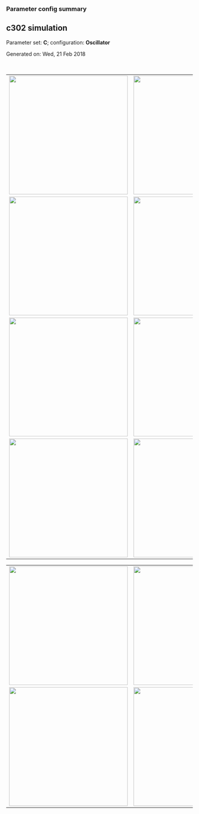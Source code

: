 ### Parameter config summary 
<h2>c302 simulation</h2>
<p>Parameter set: <b>C</b>; configuration: <b>Oscillator</b></p>
<p>Generated on: Wed, 21 Feb 2018</p><br/>
<table>

<tr>
  <td><a href="images/neurons_C_Oscillator.png"><img alt=" " src="images/neurons_C_Oscillator.png" height="320"/></a></td>
  <td><a href="images/traces_neuron_Oscillator_C.png"><img alt=" " src="images/traces_neuron_Oscillator_C.png" height="320"/></a></td>
</tr>

<tr>
  <td><a href="images/neuron_activity_C_Oscillator.png"><img alt=" " src="images/neuron_activity_C_Oscillator.png" height="320"/></a></td>
  <td><a href="images/traces_neuron_activity_Oscillator_C.png"><img alt=" " src="images/traces_neuron_activity_Oscillator_C.png" height="320"/></a></td>
</tr>

<tr>
  <td><a href="images/muscles_C_Oscillator.png"><img alt=" " src="images/muscles_C_Oscillator.png" height="320"/></a></td>
  <td><a href="images/traces_muscles_Oscillator_C.png"><img alt=" " src="images/traces_muscles_Oscillator_C.png" height="320"/></a></td>
</tr>

<tr>
  <td><a href="images/muscle_activity_C_Oscillator.png"><img alt=" " src="images/muscle_activity_C_Oscillator.png" height="320"/></a></td>
  <td><a href="images/traces_muscles_activity_Oscillator_C.png"><img alt=" " src="images/traces_muscles_activity_Oscillator_C.png" height="320"/></a></td>
</tr>
</table>
<table>

<tr><td><a href="images/c302_C_Oscillator_exc_to_neurons.png"><img alt=" " src="images/c302_C_Oscillator_exc_to_neurons.png" height="320"/></a></td>

  <td><a href="images/c302_C_Oscillator_inh_to_neurons.png"><img alt=" " src="images/c302_C_Oscillator_inh_to_neurons.png" height="320"/></a></td>

  <td><a href="images/c302_C_Oscillator_elec_neurons_neurons.png"><img alt=" " src="images/c302_C_Oscillator_elec_neurons_neurons.png" height="320"/></a></td></tr>

<tr><td><a href="images/c302_C_Oscillator_exc_to_muscles.png"><img alt=" " src="images/c302_C_Oscillator_exc_to_muscles.png" height="320"/></a></td>

  <td><a href="images/c302_C_Oscillator_inh_to_muscles.png"><img alt=" " src="images/c302_C_Oscillator_inh_to_muscles.png" height="320"/></a></td></tr>
</table>
